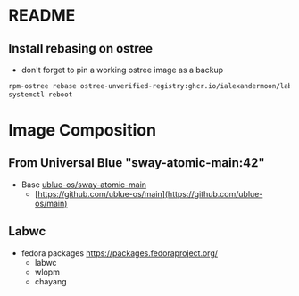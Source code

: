 # README

## Install rebasing on ostree

* don't forget to pin a working ostree image as a backup

```sh
rpm-ostree rebase ostree-unverified-registry:ghcr.io/ialexandermoon/labwc:42
systemctl reboot
```

# Image Composition

## From Universal Blue "sway-atomic-main:42" 

* Base [ublue-os/sway-atomic-main](https://github.com/ublue-os/main/pkgs/container/sway-atomic-main)
  * [https://github.com/ublue-os/main](https://github.com/ublue-os/main)

## Labwc 

* fedora packages https://packages.fedoraproject.org/
  * labwc
  * wlopm
  * chayang